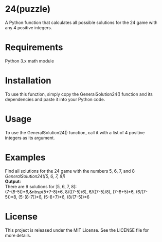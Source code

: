 # 24(puzzle)
A Python function that calculates all possible solutions for the 24 game with any 4 positive integers.

# Requirements
Python 3.x
math module

# Installation
To use this function, simply copy the GeneralSolution24() function and its dependencies and paste it into your Python code.

# Usage
To use the GeneralSolution24() function, call it with a list of 4 positive integers as its argument. <br>

# Examples
Find all solutions for the 24 game with the numbers 5, 6, 7, and 8 <br>
<i>GeneralSolution24([5, 6, 7, 8])</i> <br>
<b>Output: </b><br>
There are 9 solutions for [5, 6, 7, 8]:  <br>
(7-(8-5))*6,&nbsp(5+7-8)*6,  8/((7-5)/6),  6/((7-5)/8),  (7-8+5)*6,  (6/(7-5))*8,  (5-(8-7))*6,  (5-8+7)*6,  (8/(7-5))*6

# License
This project is released under the MIT License. See the LICENSE file for more details.
